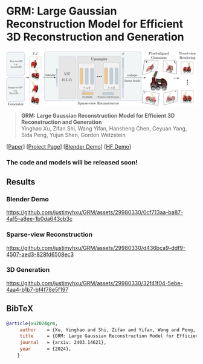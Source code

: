 # GRM: Large Gaussian Reconstruction Model for Efficient 3D Reconstruction and Generation

<img src="./docs/assets/pipeline.png"/>


> **GRM: Large Gaussian Reconstruction Model for Efficient 3D Reconstruction and Generation** <br>
> Yinghao Xu, Zifan Shi, Wang Yifan, Hansheng Chen, Ceyuan Yang, Sida Peng, Yujun Shen, Gordon Wetzstein<br>

[[Paper](https://arxiv.org/abs/2403.14621)]
[[Project Page](https://justimyhxu.github.io/projects/grm)]
[[Blender Demo](https://github.com/justimyhxu/GRM/assets/29980330/0cf713aa-ba87-4a15-a8ee-1b0da643cb3c)]
[[HF Demo]()]

### The code and models will be released soon!

## Results

### Blender Demo
https://github.com/justimyhxu/GRM/assets/29980330/0cf713aa-ba87-4a15-a8ee-1b0da643cb3c

### Sparse-view Reconstruction
https://github.com/justimyhxu/GRM/assets/29980330/d436bca9-ddf9-4507-aed3-828fd6508ec3

### 3D Generation
https://github.com/justimyhxu/GRM/assets/29980330/32f41f04-5ebe-4aa4-b1b7-bf4f78e5f197


## BibTeX

```bibtex
@article{xu2024grm,
     author    = {Xu, Yinghao and Shi, Zifan and Yifan, Wang and Peng, Sida and Yang, Ceyuan and Shen, Yujun and Wetzstein Gordon},
     title     = {GRM: Large Gaussian Reconstruction Model for Efficient 3D Reconstruction and Generation},
     journal   = {arxiv: 2403.14621},
     year      = {2024},
    }
```
